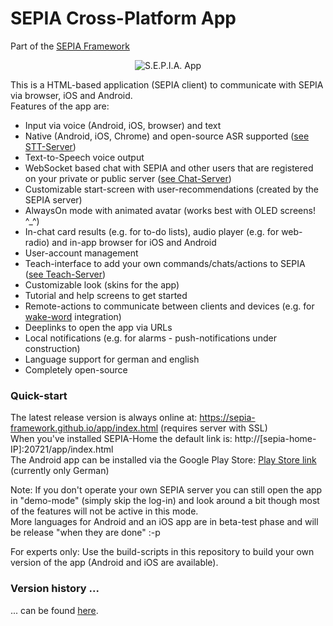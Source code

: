 # SEPIA Cross-Platform App
Part of the [SEPIA Framework](https://sepia-framework.github.io/)  

<p align="center">
  <img src="https://github.com/SEPIA-Framework/SEPIA-Framework.github.io/blob/master/img/teach-ui.png" alt="S.E.P.I.A. App"/>
</p>

This is a HTML-based application (SEPIA client) to communicate with SEPIA via browser, iOS and Android.  
Features of the app are:
* Input via voice (Android, iOS, browser) and text
* Native (Android, iOS, Chrome) and open-source ASR supported ([see STT-Server](https://github.com/SEPIA-Framework/sepia-stt-server))
* Text-to-Speech voice output
* WebSocket based chat with SEPIA and other users that are registered on your private or public server ([see Chat-Server](https://github.com/SEPIA-Framework/sepia-websocket-server-java))
* Customizable start-screen with user-recommendations (created by the SEPIA server)
* AlwaysOn mode with animated avatar (works best with OLED screens! ^_^)
* In-chat card results (e.g. for to-do lists), audio player (e.g. for web-radio) and in-app browser for iOS and Android
* User-account management
* Teach-interface to add your own commands/chats/actions to SEPIA ([see Teach-Server](https://github.com/SEPIA-Framework/sepia-teach-server))
* Customizable look (skins for the app)
* Tutorial and help screens to get started
* Remote-actions to communicate between clients and devices (e.g. for [wake-word](https://github.com/SEPIA-Framework/sepia-wakeword-tools) integration)
* Deeplinks to open the app via URLs
* Local notifications (e.g. for alarms - push-notifications under construction)
* Language support for german and english
* Completely open-source

### Quick-start

The latest release version is always online at: https://sepia-framework.github.io/app/index.html (requires server with SSL)  
When you've installed SEPIA-Home the default link is: http://[sepia-home-IP]:20721/app/index.html  
The Android app can be installed via the Google Play Store: [Play Store link](https://play.google.com/store/apps/details?id=de.bytemind.sepia.app.web) (currently only German)  
  
Note: If you don't operate your own SEPIA server you can still open the app in "demo-mode" (simply skip the log-in) and look around a bit though most of the features will not be active in this mode.  
More languages for Android and an iOS app are in beta-test phase and will be release "when they are done" :-p  
  
For experts only: Use the build-scripts in this repository to build your own version of the app (Android and iOS are available).

### Version history ...

... can be found [here](https://github.com/SEPIA-Framework/SEPIA-Framework.github.io/blob/master/app/README.md).
